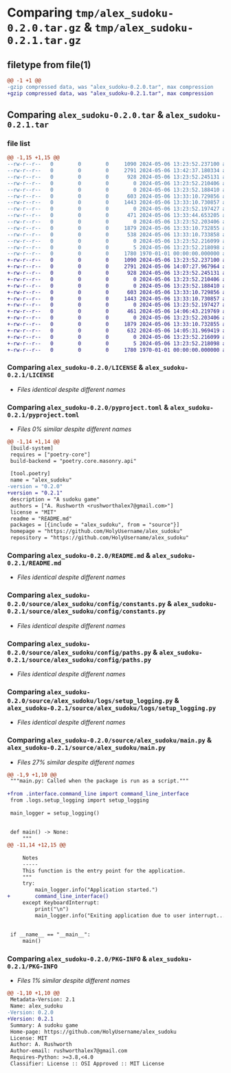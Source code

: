 # Comparing `tmp/alex_sudoku-0.2.0.tar.gz` & `tmp/alex_sudoku-0.2.1.tar.gz`

## filetype from file(1)

```diff
@@ -1 +1 @@
-gzip compressed data, was "alex_sudoku-0.2.0.tar", max compression
+gzip compressed data, was "alex_sudoku-0.2.1.tar", max compression
```

## Comparing `alex_sudoku-0.2.0.tar` & `alex_sudoku-0.2.1.tar`

### file list

```diff
@@ -1,15 +1,15 @@
--rw-r--r--   0        0        0     1090 2024-05-06 13:23:52.237100 alex_sudoku-0.2.0/LICENSE
--rw-r--r--   0        0        0     2791 2024-05-06 13:42:37.180334 alex_sudoku-0.2.0/pyproject.toml
--rw-r--r--   0        0        0      928 2024-05-06 13:23:52.245131 alex_sudoku-0.2.0/README.md
--rw-r--r--   0        0        0        0 2024-05-06 13:23:52.210406 alex_sudoku-0.2.0/source/alex_sudoku/__init__.py
--rw-r--r--   0        0        0        0 2024-05-06 13:23:52.188410 alex_sudoku-0.2.0/source/alex_sudoku/config/__init__.py
--rw-r--r--   0        0        0      603 2024-05-06 13:33:10.729856 alex_sudoku-0.2.0/source/alex_sudoku/config/constants.py
--rw-r--r--   0        0        0     1443 2024-05-06 13:33:10.730857 alex_sudoku-0.2.0/source/alex_sudoku/config/paths.py
--rw-r--r--   0        0        0        0 2024-05-06 13:23:52.197427 alex_sudoku-0.2.0/source/alex_sudoku/interface/__init__.py
--rw-r--r--   0        0        0      471 2024-05-06 13:33:44.653205 alex_sudoku-0.2.0/source/alex_sudoku/interface/command_line.py
--rw-r--r--   0        0        0        0 2024-05-06 13:23:52.203406 alex_sudoku-0.2.0/source/alex_sudoku/logs/__init__.py
--rw-r--r--   0        0        0     1879 2024-05-06 13:33:10.732855 alex_sudoku-0.2.0/source/alex_sudoku/logs/setup_logging.py
--rw-r--r--   0        0        0      538 2024-05-06 13:33:10.733858 alex_sudoku-0.2.0/source/alex_sudoku/main.py
--rw-r--r--   0        0        0        0 2024-05-06 13:23:52.216099 alex_sudoku-0.2.0/source/alex_sudoku/py.typed
--rw-r--r--   0        0        0        5 2024-05-06 13:23:52.218098 alex_sudoku-0.2.0/source/alex_sudoku/VERSION
--rw-r--r--   0        0        0     1780 1970-01-01 00:00:00.000000 alex_sudoku-0.2.0/PKG-INFO
+-rw-r--r--   0        0        0     1090 2024-05-06 13:23:52.237100 alex_sudoku-0.2.1/LICENSE
+-rw-r--r--   0        0        0     2791 2024-05-06 14:07:27.967964 alex_sudoku-0.2.1/pyproject.toml
+-rw-r--r--   0        0        0      928 2024-05-06 13:23:52.245131 alex_sudoku-0.2.1/README.md
+-rw-r--r--   0        0        0        0 2024-05-06 13:23:52.210406 alex_sudoku-0.2.1/source/alex_sudoku/__init__.py
+-rw-r--r--   0        0        0        0 2024-05-06 13:23:52.188410 alex_sudoku-0.2.1/source/alex_sudoku/config/__init__.py
+-rw-r--r--   0        0        0      603 2024-05-06 13:33:10.729856 alex_sudoku-0.2.1/source/alex_sudoku/config/constants.py
+-rw-r--r--   0        0        0     1443 2024-05-06 13:33:10.730857 alex_sudoku-0.2.1/source/alex_sudoku/config/paths.py
+-rw-r--r--   0        0        0        0 2024-05-06 13:23:52.197427 alex_sudoku-0.2.1/source/alex_sudoku/interface/__init__.py
+-rw-r--r--   0        0        0      461 2024-05-06 14:06:43.219769 alex_sudoku-0.2.1/source/alex_sudoku/interface/command_line.py
+-rw-r--r--   0        0        0        0 2024-05-06 13:23:52.203406 alex_sudoku-0.2.1/source/alex_sudoku/logs/__init__.py
+-rw-r--r--   0        0        0     1879 2024-05-06 13:33:10.732855 alex_sudoku-0.2.1/source/alex_sudoku/logs/setup_logging.py
+-rw-r--r--   0        0        0      632 2024-05-06 14:05:31.969419 alex_sudoku-0.2.1/source/alex_sudoku/main.py
+-rw-r--r--   0        0        0        0 2024-05-06 13:23:52.216099 alex_sudoku-0.2.1/source/alex_sudoku/py.typed
+-rw-r--r--   0        0        0        5 2024-05-06 13:23:52.218098 alex_sudoku-0.2.1/source/alex_sudoku/VERSION
+-rw-r--r--   0        0        0     1780 1970-01-01 00:00:00.000000 alex_sudoku-0.2.1/PKG-INFO
```

### Comparing `alex_sudoku-0.2.0/LICENSE` & `alex_sudoku-0.2.1/LICENSE`

 * *Files identical despite different names*

### Comparing `alex_sudoku-0.2.0/pyproject.toml` & `alex_sudoku-0.2.1/pyproject.toml`

 * *Files 0% similar despite different names*

```diff
@@ -1,14 +1,14 @@
 [build-system]
 requires = ["poetry-core"]
 build-backend = "poetry.core.masonry.api"
 
 [tool.poetry]
 name = "alex_sudoku"
-version = "0.2.0"
+version = "0.2.1"
 description = "A sudoku game"
 authors = ["A. Rushworth <rushworthalex7@gmail.com>"]
 license = "MIT"
 readme = "README.md"
 packages = [{include = "alex_sudoku", from = "source"}]
 homepage = "https://github.com/HolyUsername/alex_sudoku"
 repository = "https://github.com/HolyUsername/alex_sudoku"
```

### Comparing `alex_sudoku-0.2.0/README.md` & `alex_sudoku-0.2.1/README.md`

 * *Files identical despite different names*

### Comparing `alex_sudoku-0.2.0/source/alex_sudoku/config/constants.py` & `alex_sudoku-0.2.1/source/alex_sudoku/config/constants.py`

 * *Files identical despite different names*

### Comparing `alex_sudoku-0.2.0/source/alex_sudoku/config/paths.py` & `alex_sudoku-0.2.1/source/alex_sudoku/config/paths.py`

 * *Files identical despite different names*

### Comparing `alex_sudoku-0.2.0/source/alex_sudoku/logs/setup_logging.py` & `alex_sudoku-0.2.1/source/alex_sudoku/logs/setup_logging.py`

 * *Files identical despite different names*

### Comparing `alex_sudoku-0.2.0/source/alex_sudoku/main.py` & `alex_sudoku-0.2.1/source/alex_sudoku/main.py`

 * *Files 27% similar despite different names*

```diff
@@ -1,9 +1,10 @@
 """main.py: Called when the package is run as a script."""
 
+from .interface.command_line import command_line_interface
 from .logs.setup_logging import setup_logging
 
 main_logger = setup_logging()
 
 
 def main() -> None:
     """
@@ -11,14 +12,15 @@
 
     Notes
     -----
     This function is the entry point for the application.
     """
     try:
         main_logger.info("Application started.")
+        command_line_interface()
     except KeyboardInterrupt:
         print("\n")
         main_logger.info("Exiting application due to user interrupt...")
 
 
 if __name__ == "__main__":
     main()
```

### Comparing `alex_sudoku-0.2.0/PKG-INFO` & `alex_sudoku-0.2.1/PKG-INFO`

 * *Files 1% similar despite different names*

```diff
@@ -1,10 +1,10 @@
 Metadata-Version: 2.1
 Name: alex_sudoku
-Version: 0.2.0
+Version: 0.2.1
 Summary: A sudoku game
 Home-page: https://github.com/HolyUsername/alex_sudoku
 License: MIT
 Author: A. Rushworth
 Author-email: rushworthalex7@gmail.com
 Requires-Python: >=3.8,<4.0
 Classifier: License :: OSI Approved :: MIT License
```

